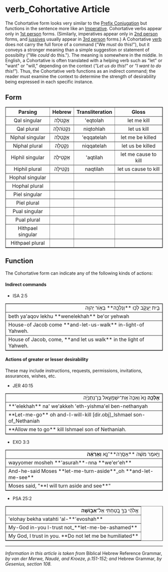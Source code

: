 # verb_Cohortative Article
The Cohortative form looks very similar to the [Prefix Conjugation](https://git.door43.org/Door43/en-uhg/src/master/content/verb_imperfect/02.md) but functions in the sentence more like an [Imperative](https://git.door43.org/Door43/en-uhg/src/master/content/verb_imperative/02.md). Cohortative verbs appear only in [1st person](https://git.door43.org/Door43/en-uhg/src/master/content/person_fist/02.md) forms. (Similarly, imperatives appear only in [2nd person](https://git.door43.org/Door43/en-uhg/src/master/content/person_second/02.md) forms, and [jussives](https://git.door43.org/Door43/en-uhg/src/master/content/verb_jussive/02.md) usually appear in [3rd person](https://git.door43.org/Door43/en-uhg/src/master/content/person_third/02.md) forms.)  A Cohortative [verb](https://git.door43.org/Door43/en-uhg/src/master/content/verb/02.md) does not carry the full force of a command ("We *must* do this!"), but it conveys a stronger meaning than a simple suggestion or statement of possibilty ("We *could* do this."). The meaning is somewhere in the middle. In English, a Cohortative is often translated with a helping verb such as "let" or "want" or "will," depending on the context (*"Let us do this!"* or *"I want to do this!"*).  Thus, the Cohortative verb functions as an indirect command; the reader must examine the context to determine the strength of desirability being expressed in each specific instance.

## Form

<table border="1" class="docutils">
<tr class="row-odd"><th>Parsing</th><th>Hebrew</th><th>Transliteration</th><th>Gloss</th>
</tr>
<tr class="row-even" align="center"><td>Qal singular</td><td>אֶקְטֹלָה</td><td>'eqtolah</td><td>let me kill</td>
</tr>
<tr class="row-odd" align="center"><td>Qal plural</td><td>נִקְטֹהלָה</td><td>niqtohlah</td><td>let us kill</td>
</tr>
<tr class="row-even" align="center"><td>Niphal singular</td><td>אֶקָּטֵלָה</td><td>'eqqatelah</td><td>let me be killed</td>
</tr>
<tr class="row-odd" align="center"><td>Niphal plural</td><td>נִקָּטֵלָה</td><td>niqqatelah</td><td>let us be killed</td>
</tr>
<tr class="row-even" align="center"><td>Hiphil singular</td><td>אַקְטִילָה</td><td>'aqtilah</td><td>let me cause to kill</td>
</tr>
<tr class="row-odd" align="center"><td>Hiphil plural</td><td>נַקְטִילָה</td><td>naqtilah</td><td>let us cause to kill</td>
</tr>
<tr class="row-even" align="center"><td>Hophal singular</td><td></td><td></td><td></td>
</tr>
<tr class="row-odd" align="center"><td>Hophal plural</td><td></td><td></td><td></td>
</tr>
<tr class="row-even" align="center"><td>Piel singular</td><td></td><td></td><td></td>
</tr>
<tr class="row-odd" align="center"><td>Piel plural</td><td></td><td></td><td></td>
</tr>
<tr class="row-even" align="center"><td>Pual singular</td><td></td><td></td><td></td>
</tr>
<tr class="row-odd" align="center"><td>Pual plural</td><td></td><td></td><td></td>
</tr>
<tr class="row-even" align="center"><td>Hithpael singular</td><td></td><td></td><td></td>
</tr>
<tr class="row-odd" align="center"><td>Hithpael plural</td><td></td><td></td><td></td>
</tr>
</tbody>
</table>

## Function

The Cohortative form can indicate any of the following kinds of actions:

#### Indirect commands

* ISA 2:5
<table border="1" class="docutils">
<colgroup>
<col width="100%" />
</colgroup>
<tbody valign="top">
<tr class="row-odd" align="right"><td>בֵּ֖ית יַעֲקֹ֑ב לְכ֥וּ **וְנֵלְכָ֖ה** בְּא֥וֹר יְהוָֽה</td>
</tr>
<tr class="row-even"><td>beth ya'aqov lekhu **wenelekhah** be'or yehwah</td>
</tr>
<tr class="row-odd"><td>House-of Jacob come **and-let-us-walk** in-light-of Yahweh.</td>
</tr>
<tr class="row-even"><td>House of Jacob, come, **and let us walk** in the light of Yahweh.</td>
</tr>
</tbody>
</table>
 
#### Actions of greater or lesser desirability
These may include instructions, requests, permissions, invitations, assurances, wishes, etc.

* JER 40:15 
<table border="1" class="docutils">
<colgroup>
<col width="100%" />
</colgroup>
<tbody valign="top">
<tr class="row-odd" align="right"><td><b>אֵ֤לְכָה</b> נָּא֙ וְאַכֶּה֙ אֶת־יִשְׁמָעֵ֣אל בֶּן־נְתַנְיָ֔ה</td>
</tr>
<tr class="row-even"><td>**'elekhah** na' we'akkeh 'eth-yishma'el ben-nethanyah</td>
</tr>
<tr class="row-odd"><td>**Let-me-go** oh and-I-will-kill [dir.obj]_Ishmael son-of_Nethaniah</td>
</tr>
<tr class="row-even"><td>**Allow me to go** kill Ishmael son of Nethaniah.</td>
</tr>
</tbody>
</table>

* EXO 3:3
<table border="1" class="docutils">
<colgroup>
<col width="100%" />
</colgroup>
<tbody valign="top">
<tr class="row-odd" align="right"><td>וַיֹּ֣אמֶר מֹשֶׁ֔ה **אָסֻֽרָה**־נָּ֣א <b>וְאֶרְאֶ֔ה</b></td>
</tr>
<tr class="row-even"><td>wayyomer mosheh **'asurah**-nna **we'er'eh**</td>
</tr>
<tr class="row-odd"><td>And-he-said Moses **let-me-turn-aside**_oh **and-let-me-see**</td>
</tr>
<tr class="row-even"><td>Moses said, "**I will turn aside and see**"</td>
</tr>
</tbody>
</table>

* PSA 25:2
<table border="1" class="docutils">
<colgroup>
<col width="100%" />
</colgroup>
<tbody valign="top">
<tr class="row-odd" align="right"><td>אֱלֹהַ֗י בְּךָ֣ בָ֭טַחְתִּי אַל־<b>אֵב֑וֹשָׁה</b></td>
</tr>
<tr class="row-even"><td>'elohay bekha vatahti 'al-**'evoshah**</td>
</tr>
<tr class="row-odd"><td>My-God in-you I-trust not_**let-me-be-ashamed**</td>
</tr>
<tr class="row-even"><td>My God, I trust in you. **Do not let me be humiliated**</td>
</tr>
</tbody>
</table>


----------------------------------

*Information in this article is taken from* Biblical Hebrew Reference Grammar, *by van der Merwe, Naudé, and Kroeze, p.151-152; and* Hebrew Grammar, *by Gesenius, section 108.*